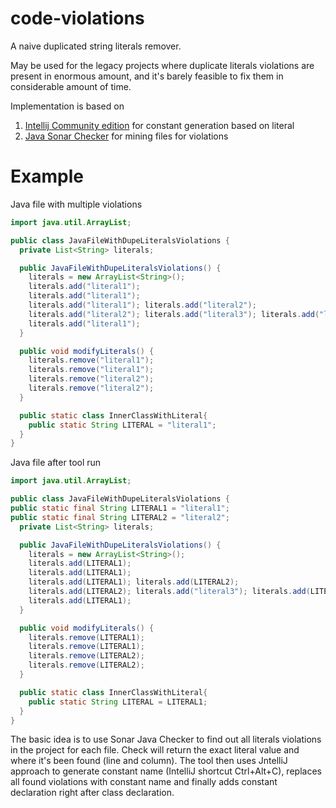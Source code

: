 # code-violations
A naive duplicated string literals remover. 

May be used for the legacy projects where duplicate literals violations are present in enormous amount, 
and it's barely feasible to fix them in considerable amount of time.
 
Implementation is based on 
1. [Intellij Community edition](https://github.com/JetBrains/intellij-community) for constant generation  based on literal
2. [Java Sonar Checker](https://github.com/SonarSource/sonar-java) for mining files for violations

# Example 

Java file with multiple violations

```java
import java.util.ArrayList;

public class JavaFileWithDupeLiteralsViolations {
  private List<String> literals;

  public JavaFileWithDupeLiteralsViolations() {
    literals = new ArrayList<String>();
    literals.add("literal1");
    literals.add("literal1");
    literals.add("literal1"); literals.add("literal2");
    literals.add("literal2"); literals.add("literal3"); literals.add("literal1");
    literals.add("literal1");
  }

  public void modifyLiterals() {
    literals.remove("literal1");
    literals.remove("literal1");
    literals.remove("literal2");
    literals.remove("literal2");
  }

  public static class InnerClassWithLiteral{
    public static String LITERAL = "literal1";
  }
}
```

Java file after tool run

```java
import java.util.ArrayList;

public class JavaFileWithDupeLiteralsViolations {
public static final String LITERAL1 = "literal1";
public static final String LITERAL2 = "literal2";
  private List<String> literals;

  public JavaFileWithDupeLiteralsViolations() {
    literals = new ArrayList<String>();
    literals.add(LITERAL1);
    literals.add(LITERAL1);
    literals.add(LITERAL1); literals.add(LITERAL2);
    literals.add(LITERAL2); literals.add("literal3"); literals.add(LITERAL1);
    literals.add(LITERAL1);
  }

  public void modifyLiterals() {
    literals.remove(LITERAL1);
    literals.remove(LITERAL1);
    literals.remove(LITERAL2);
    literals.remove(LITERAL2);
  }

  public static class InnerClassWithLiteral{
    public static String LITERAL = LITERAL1;
  }
}
```

The basic idea is to use Sonar Java Checker to find out all literals violations in the project for each file.
 Check will return the exact literal value and where it's been found (line and column). The tool then uses JntelliJ
 approach to generate constant name (IntelliJ shortcut Ctrl+Alt+C), replaces all found violations with constant name
 and finally adds constant declaration right after class declaration.
